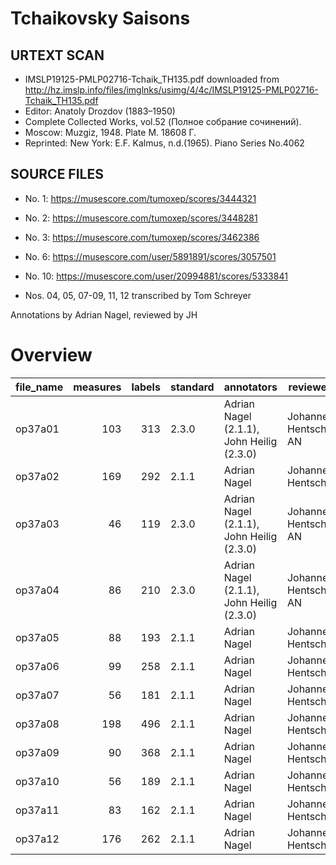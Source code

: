 # Tchaikovsky Saisons

## URTEXT SCAN

* IMSLP19125-PMLP02716-Tchaik_TH135.pdf downloaded from http://hz.imslp.info/files/imglnks/usimg/4/4c/IMSLP19125-PMLP02716-Tchaik_TH135.pdf
* Editor:	Anatoly Drozdov (1883–1950)
* Complete Collected Works, vol.52 (Полное собрание сочинений).
* Moscow: Muzgiz, 1948. Plate M. 18608 Г.
* Reprinted: New York: E.F. Kalmus, n.d.(1965). Piano Series No.4062

## SOURCE FILES

* No. 1: https://musescore.com/tumoxep/scores/3444321
* No. 2: https://musescore.com/tumoxep/scores/3448281
* No. 3: https://musescore.com/tumoxep/scores/3462386
* No. 6: https://musescore.com/user/5891891/scores/3057501
* No. 10: https://musescore.com/user/20994881/scores/5333841

* Nos. 04, 05, 07-09, 11, 12 transcribed by Tom Schreyer

Annotations by Adrian Nagel, reviewed by JH


# Overview
|file_name|measures|labels|standard|               annotators                |      reviewers       |
|---------|-------:|-----:|--------|-----------------------------------------|----------------------|
|op37a01  |     103|   313|2.3.0   |Adrian Nagel (2.1.1), John Heilig (2.3.0)|Johannes Hentschel, AN|
|op37a02  |     169|   292|2.1.1   |Adrian Nagel                             |Johannes Hentschel    |
|op37a03  |      46|   119|2.3.0   |Adrian Nagel (2.1.1), John Heilig (2.3.0)|Johannes Hentschel, AN|
|op37a04  |      86|   210|2.3.0   |Adrian Nagel (2.1.1), John Heilig (2.3.0)|Johannes Hentschel, AN|
|op37a05  |      88|   193|2.1.1   |Adrian Nagel                             |Johannes Hentschel    |
|op37a06  |      99|   258|2.1.1   |Adrian Nagel                             |Johannes Hentschel    |
|op37a07  |      56|   181|2.1.1   |Adrian Nagel                             |Johannes Hentschel    |
|op37a08  |     198|   496|2.1.1   |Adrian Nagel                             |Johannes Hentschel    |
|op37a09  |      90|   368|2.1.1   |Adrian Nagel                             |Johannes Hentschel    |
|op37a10  |      56|   189|2.1.1   |Adrian Nagel                             |Johannes Hentschel    |
|op37a11  |      83|   162|2.1.1   |Adrian Nagel                             |Johannes Hentschel    |
|op37a12  |     176|   262|2.1.1   |Adrian Nagel                             |Johannes Hentschel    |
